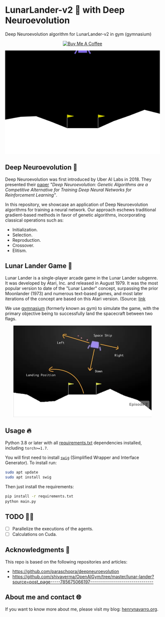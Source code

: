 # LunarLander-v2 🚀 with Deep Neuroevolution 
Deep Neuroevolution algorithm for LunarLander-v2 in gym (gymnasium)

<div align="center">
  <a href="https://www.buymeacoffee.com/hdnh2006" target="_blank">
    <img src="https://www.buymeacoffee.com/assets/img/custom_images/orange_img.png" alt="Buy Me A Coffee">
  </a>
</div>

<p align="center">
  <img src="assets/lunar_lander.gif" />
</p>


## Deep Neuroevolution 🧬
Deep Neuroevolution was first introduced by Uber AI Labs in 2018. They presented their [paper](https://arxiv.org/pdf/1712.06567.pdf) *"Deep Neuroevolution: Genetic Algorithms are a Competitive Alternative for Training Deep Neural Networks for Reinforcement Learning"*.

In this repository, we showcase an application of Deep Neuroevolution algorithms for training a neural network. Our approach eschews traditional gradient-based methods in favor of genetic algorithms, incorporating classical operations such as:
- Initialization.
- Selection.
- Reproduction.
- Crossover.
- Elitism.

## Lunar Lander Game 🚀
Lunar Lander is a single-player arcade game in the Lunar Lander subgenre. It was developed by Atari, Inc. and released in August 1979. It was the most popular version to date of the "Lunar Lander" concept, surpassing the prior Moonlander (1973) and numerous text-based games, and most later iterations of the concept are based on this Atari version. (Source: [link](https://en.wikipedia.org/wiki/Lunar_Lander_(1979_video_game))

We use [gymnasium](https://gymnasium.farama.org/environments/box2d/lunar_lander/) (formerly known as gym) to simulate the game, with the primary objective being to successfully land the spacecraft between two flags.
<div align="center">
  <img width="450" src="assets/goal.jpg">
</div>

## Usage 🔥

Python 3.8 or later with all [requirements.txt](requirements.txt) dependencies installed, including `torch>=1.7`. 

You will first need to install [`swig`](https://github.com/swig/swig) (Simplified Wrapper and Interface Generator). To install run:
```bash
sudo apt update
sudo apt install swig
```

Then just install the requirements:
```bash
pip install -r requirements.txt
python main.py
```


## TODO 👨‍💻
- [ ] Parallelize the executions of the agents.
- [ ] Calculations on Cuda.

## Acknowledgments  🙏
This repo is based on the following repositories and articles:
- https://github.com/paraschopra/deepneuroevolution
- https://github.com/shivaverma/OpenAIGym/tree/master/lunar-lander?source=post_page-----785675066197--------------------------------

## About me and contact 🌐
If you want to know more about me, please visit my blog: [henrynavarro.org](https://henrynavarro.org).


